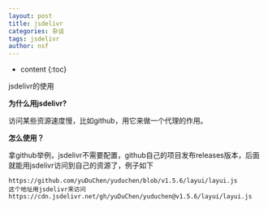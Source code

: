 ```yaml
---
layout: post
title: jsdelivr
categories: 杂谈
tags: jsdelivr
author: nsf
---
```


* content
{:toc}

jsdelivr的使用




**为什么用jsdelivr?**

访问某些资源速度慢，比如github，用它来做一个代理的作用。

**怎么使用？**

拿github举例，jsdelivr不需要配置，github自己的项目发布releases版本，后面就能用jsdelivr访问到自己的资源了，例子如下

```
https://github.com/yuDuChen/yuduchen/blob/v1.5.6/layui/layui.js  
这个地址用jsdelivr来访问 https://cdn.jsdelivr.net/gh/yuDuChen/yuduchen@v1.5.6/layui/layui.js  
```

